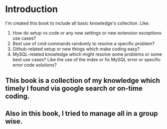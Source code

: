 # Introduction

I'm created this book to include all basic knowledge's collection. Like:

1. How do setup vs code or any new settings or new extension exceptions use cases?
1. Best use of cmd commands randomly to resolve a specific problem?
1. Github-related setup or new things which make coding easy?
1. MySQL-related knowledge which might resolve some problems or some best use cases? Like the use of the index or fix MySQL error or specific error code solutions?

## This book is a collection of my knowledge which timely I found via google search or on-time coding.
## Also in this book, I tried to manage all in a group wise.